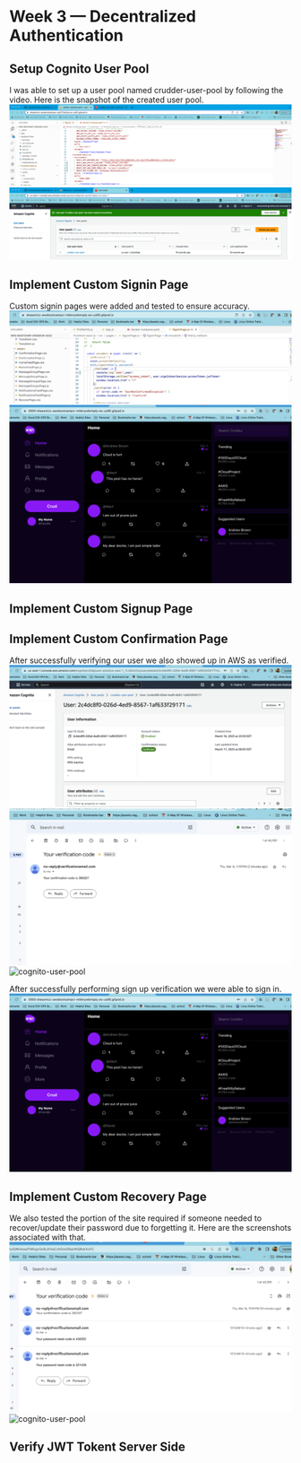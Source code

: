 # Week 3 — Decentralized Authentication

## Setup Cognito User Pool
I was able to set up a user pool named crudder-user-pool by following the video.  Here is the snapshot of the created user pool.  
![cognito-user-pool](assets/Docker_update_Cognito.png)
![cognito-user-pool](assets/Cognito_user_pool_creation.png)

## Implement Custom Signin Page
Custom signin pages were added and tested to ensure accuracy.
![cognito-user-pool](assets/console_sign_in_update.png)
![cognito-user-pool](assets/successful_sign_in.png)

## Implement Custom Signup Page

## Implement Custom Confirmation Page
After successfully verifying our user we also showed up in AWS as verified.
![cognito-user-pool](assets/verified_in_cognito.png)
![cognito-user-pool](assets/verification_code.png)
![cognito-user-pool](assets/verfication_code_screen.png)

After successfully performing sign up verification we were able to sign in.
![cognito-user-pool](assets/successful_sign_in.png)

## Implement Custom Recovery Page
We also tested the portion of the site required if someone needed to recover/update their password due to forgetting it.  Here are the screenshots associated with that.
![cognito-user-pool](assets/recovery_code_email.png)
![cognito-user-pool](assets/recover_code.png)

## Verify JWT Tokent Server Side


